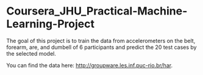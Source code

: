 # Coursera_JHU_Practical-Machine-Learning-Project

The goal of this project is to train the data from accelerometers on the belt, forearm, are, and dumbell of 6 participants and predict the 20 test cases by the selected model.

You can find the data here: http://groupware.les.inf.puc-rio.br/har.
